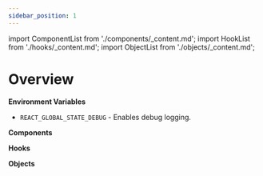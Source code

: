 ```yaml
---
sidebar_position: 1
---
```


import ComponentList from './components/_content.md';
import HookList from './hooks/_content.md';
import ObjectList from './objects/_content.md';

# Overview

**Environment Variables**
- `REACT_GLOBAL_STATE_DEBUG` - Enables debug logging.

**Components**
<ComponentList />

**Hooks**
<HookList />

**Objects**
<ObjectList />
